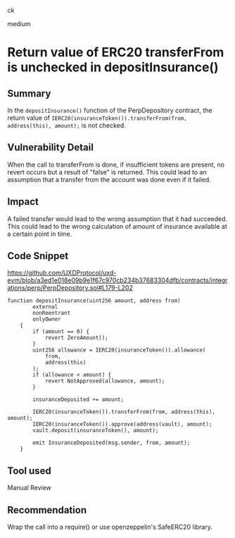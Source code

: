 ck

medium

# Return value of ERC20 transferFrom is unchecked in depositInsurance()

## Summary

In the `depositInsurance()` function of the PerpDepository contract, the return value of `IERC20(insuranceToken()).transferFrom(from, address(this), amount);` is not checked.

## Vulnerability Detail

When the call to transferFrom is done, if insufficient tokens are present, no revert occurs but a result of "false" is returned. This could lead to an assumption that a transfer from the account was done even if it failed.

## Impact

A failed transfer would lead to the wrong assumption that it had succeeded. This could lead to the wrong calculation of amount of insurance available at a certain point in time.

## Code Snippet

https://github.com/UXDProtocol/uxd-evm/blob/a3ed1e018e09b9e1f67c970cb234b37683304dfb/contracts/integrations/perp/PerpDepository.sol#L179-L202

```solidity
function depositInsurance(uint256 amount, address from)
        external
        nonReentrant
        onlyOwner
    {
        if (amount == 0) {
            revert ZeroAmount();
        }
        uint256 allowance = IERC20(insuranceToken()).allowance(
            from,
            address(this)
        );
        if (allowance < amount) {
            revert NotApproved(allowance, amount);
        }

        insuranceDeposited += amount;

        IERC20(insuranceToken()).transferFrom(from, address(this), amount);
        IERC20(insuranceToken()).approve(address(vault), amount);
        vault.deposit(insuranceToken(), amount);

        emit InsuranceDeposited(msg.sender, from, amount);
    }
```

## Tool used

Manual Review

## Recommendation

Wrap the call into a require() or use openzeppelin's SafeERC20 library.